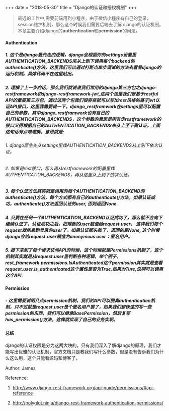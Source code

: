 +++
date = "2018-05-30"
title = "Django的认证和授权机制"
+++


>最近的工作中,需要前端用到小程序，由于微信小程序有自己的登录，session维护机制，那么这个时候我们需要后端去了解
django的认证机制。本章主要介绍django的**authentication**和**permission**的用法。

#### Authentication
##### 1. 这个是django最先走的逻辑，django会根据你的**settings**设置里**AUTHENTICATION_BACKENDS**来从上到下调用每个backend的authenticate()方法，这里我们可以通过打断点单步调试的方法去看看django的运行机制。具体代码不在这里贴出。

##### 2. 理解了上一步的话，那么我们就说说我们常用的django第三方包之**django-restframework**和**django-restframework-jwt**,这两个包是我们做基于restful API的重要第三方包，通过这两个包我们很容易就可以写出rest风格的基于**jwt**认证**API**接口，这里我需要说一下，django_restframwork在settings里可以配置自己的参数，其中django_restframwork也有自己的**AUTHENTICATION_BACKENDS**，这个参数的意思是所有走restframework的接口又得根据自己的AUTHENTICATION_BACKENDS来从上至下做认证。上面这句话有点难理解，意思就是:

###### 1. django原生先从settings里找AUTHENTICATION_BACKENDS从上到下依次认证。

###### 2. 如果是rest接口，那么再从restframework的配置里找AUTHENTICATION_BACKENDS，再从这里从上到下依次认证。

##### 3. 每个认证方法其实就是调用的每个AUTHENTICATION_BACKEND的authenticate()方法，每个方式都有自己的authenticate()方法，如果认证成功，authenticate()方法返回认证的user, 否则返回None.

##### 4. 只要在任何一个AUTHENTICATION_BACKEND认证成功了，那么就不会向下继续认证了，认证成功之后，把得到的user赋值给request.user， 这样我们每个request就能拿到登录的user了。如果认证都失败了，返回的是None, 这个时候django会给request.user赋值为anonymous user：匿名用户。

##### 5. 接下来到了每个请求访问API的时候，这个时候就是Permissions机制了，这个机制其实就是从request.user里判断各种逻辑，举个例子，rest_framework.permissions.IsAuthenticated这个permission其实就是查看request.user.is_authenticated这个属性是否为True,如果为Ture,说明可以调用这个API.

#### Permission

##### - 这里需要说明几点permission机制，我们的API可以脱离authentication机制，只不过就是request.user是个匿名用户罢了，如果我们想快速的写一些permission的东西，我们可以继承BasePermission，然后复写has_permission()方法，这样就实现了自己的业务实现。

#### 总结

django的认证权限是分为这两大块的，只有我们深入了解django的原理，我们才能写出优雅的认证机制，官方文档只是教我们写什么参数，但是没有告诉我们为什么这么用，这个只能看源码和博客了。


Author: James

Reference:
1. http://www.django-rest-framework.org/api-guide/permissions/#api-reference

2. http://polyglot.ninja/django-rest-framework-authentication-permissions/


